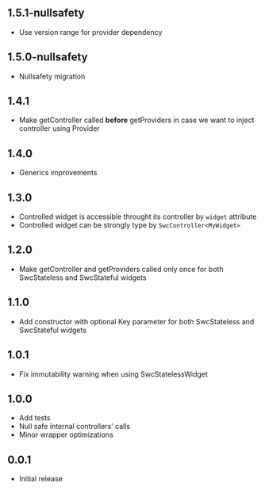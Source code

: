 ## 1.5.1-nullsafety
* Use version range for provider dependency

## 1.5.0-nullsafety
* Nullsafety migration

## 1.4.1
* Make getController called **before** getProviders in case we want to inject controller using Provider

## 1.4.0
* Generics improvements

## 1.3.0
* Controlled widget is accessible throught its controller by `widget` attribute
* Controlled widget can be strongly type by `SwcController<MyWidget>`

## 1.2.0
* Make getController and getProviders called only once for both SwcStateless and SwcStateful widgets


## 1.1.0
* Add constructor with optional Key parameter for both SwcStateless and SwcStateful widgets


## 1.0.1
* Fix immutability warning when using SwcStatelessWidget


## 1.0.0
* Add tests
* Null safe internal controllers' calls
* Minor wrapper optimizations


## 0.0.1
* Initial release
